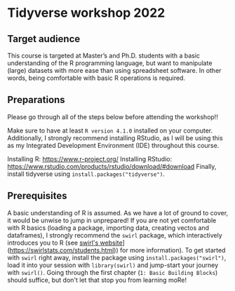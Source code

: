 # Tidyverse workshop 2022

## Target audience
This course is targeted at Master’s and Ph.D. students with a basic understanding of the R programming language, but want to manipulate (large) datasets with more ease than using spreadsheet software. In other words, being comfortable with basic R operations is required.

## Preparations
Please go through all of the steps below before attending the workshop!!

Make sure to have at least `R version 4.1.0` installed on your computer. Additionally, I strongly recommend installing RStudio, as I will be using this as my Integrated Development Environment (IDE) throughout this course.

Installing R: https://www.r-project.org/
Installing RStudio: https://www.rstudio.com/products/rstudio/download/#download
Finally, install tidyverse using `install.packages("tidyverse")`.

## Prerequisites
A basic understanding of R is assumed. As we have a lot of ground to cover, it would be unwise to jump in unprepared! If you are not yet comfortable with R basics (loading a package, importing data, creating vectos and dataframes), I strongly recommend the `swirl` package, which interactively introduces you to R (see [swirl's website](%5Bhttps://swirlstats.com/students.html)](<https://swirlstats.com/students.html>)) for more information). To get started with `swirl` right away, install the package using `install.packages("swirl")`, load it into your session with `library(swirl)` and jump-start your journey with `swirl()`. Going through the first chapter (`1: Basic Building Blocks`) should suffice, but don't let that stop you from learning moRe!


